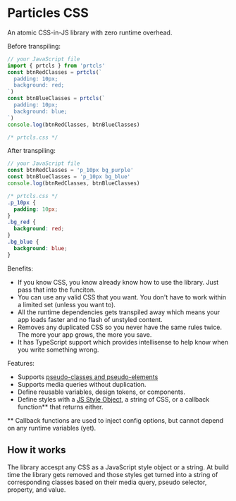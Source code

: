 # Particles CSS

An atomic CSS-in-JS library with zero runtime overhead.

Before transpiling:
```js
// your JavaScript file
import { prtcls } from 'prtcls'
const btnRedClasses = prtcls(`
  padding: 10px;
  background: red;
`)
const btnBlueClasses = prtcls(`
  padding: 10px;
  background: blue;
`)
console.log(btnRedClasses, btnBlueClasses)
```
```css
/* prtcls.css */
```
After transpiling:
```js
// your JavaScript file
const btnRedClasses = 'p_10px bg_purple'
const btnBlueClasses = 'p_10px bg_blue'
console.log(btnRedClasses, btnBlueClasses)
```
```css
/* prtcls.css */
.p_10px {
  padding: 10px;
}
.bg_red {
  background: red;
}
.bg_blue {
  background: blue;
}
```

Benefits:
- If you know CSS, you know already know how to use the library. Just pass that into the funciton.
- You can use any valid CSS that you want. You don't have to work within a limited set (unless you want to).
- All the runtime dependencies gets transpiled away which means your app loads faster and no flash of unstyled content.
- Removes any duplicated CSS so you never have the same rules twice. The more your app grows, the more you save.
- It has TypeScript support which provides intellisense to help know when you write something wrong.

Features:
- Supports [pseudo-classes and pseudo-elements](https://developer.mozilla.org/en-US/docs/Learn/CSS/Building_blocks/Selectors/Pseudo-classes_and_pseudo-elements)
- Supports media queries without duplication.
- Define reusable variables, design tokens, or components.
- Define styles with a [JS Style Object](https://www.w3schools.com/jsref/dom_obj_style.asp), a string of CSS, or a callback function** that returns either.

\** Callback functions are used to inject config options, but cannot depend on any runtime variables (yet).

## How it works

The library accespt any CSS as a JavaScript style object or a string. At build time the library gets removed and those styles get turned into a string of corresponding classes based on their media query, pseudo selector, property, and value. 
<!-- These classes are added to a CSS file  -->

